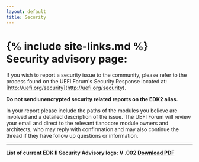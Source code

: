 ```yaml
---
layout: default
title: Security
---
```

{% include site-links.md %}
Security advisory page:
=======================

If you wish to report a security issue to the community, please refer to the process found on the UEFI Forum's Security Response located at: [http://uefi.org/security](http://uefi.org/security).  

__Do not send unencrypted security related reports on the EDK2 alias.__  

In your report please include the paths of the modules you believe are involved and a detailed description of the issue. The UEFI Forum will review your email and direct to the relevant tianocore module owners and architects, who may reply with confirmation and may also continue the thread if they have follow up questions or information. 

----
<b>List of current EDK II Security Advisory logs:  V .002 <a href="{{edk2files}}/Security_Advisory/EDK%20II%20Security%20Advisory%20Log%20002.pdf/download"> Download PDF</a></b>


